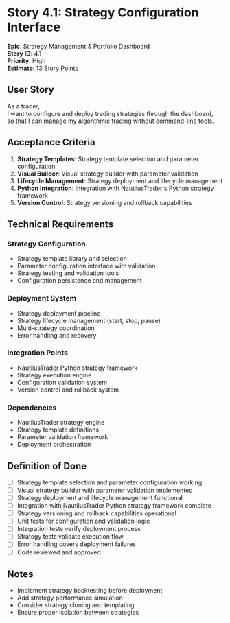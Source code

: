 # Story 4.1: Strategy Configuration Interface

**Epic**: Strategy Management & Portfolio Dashboard  
**Story ID**: 4.1  
**Priority**: High  
**Estimate**: 13 Story Points  

## User Story

As a trader,  
I want to configure and deploy trading strategies through the dashboard,  
so that I can manage my algorithmic trading without command-line tools.

## Acceptance Criteria

1. **Strategy Templates**: Strategy template selection and parameter configuration
2. **Visual Builder**: Visual strategy builder with parameter validation
3. **Lifecycle Management**: Strategy deployment and lifecycle management
4. **Python Integration**: Integration with NautilusTrader's Python strategy framework
5. **Version Control**: Strategy versioning and rollback capabilities

## Technical Requirements

### Strategy Configuration
- Strategy template library and selection
- Parameter configuration interface with validation
- Strategy testing and validation tools
- Configuration persistence and management

### Deployment System
- Strategy deployment pipeline
- Strategy lifecycle management (start, stop, pause)
- Multi-strategy coordination
- Error handling and recovery

### Integration Points
- NautilusTrader Python strategy framework
- Strategy execution engine
- Configuration validation system
- Version control and rollback system

### Dependencies
- NautilusTrader strategy engine
- Strategy template definitions
- Parameter validation framework
- Deployment orchestration

## Definition of Done

- [ ] Strategy template selection and parameter configuration working
- [ ] Visual strategy builder with parameter validation implemented
- [ ] Strategy deployment and lifecycle management functional
- [ ] Integration with NautilusTrader Python strategy framework complete
- [ ] Strategy versioning and rollback capabilities operational
- [ ] Unit tests for configuration and validation logic
- [ ] Integration tests verify deployment process
- [ ] Strategy tests validate execution flow
- [ ] Error handling covers deployment failures
- [ ] Code reviewed and approved

## Notes

- Implement strategy backtesting before deployment
- Add strategy performance simulation
- Consider strategy cloning and templating
- Ensure proper isolation between strategies